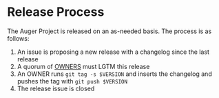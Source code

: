 # Release Process

The Auger Project is released on an as-needed basis. The process is as follows:

1. An issue is proposing a new release with a changelog since the last release
1. A quorum of [OWNERS](OWNERS) must LGTM this release
1. An OWNER runs `git tag -s $VERSION` and inserts the changelog and pushes the tag with `git push $VERSION`
1. The release issue is closed
